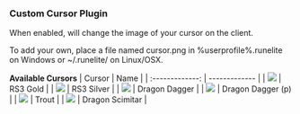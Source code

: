 ### Custom Cursor Plugin
When enabled, will change the image of your cursor on the client.

To add your own, place a file named cursor.png in %userprofile%\.runelite on Windows or ~/.runelite/ on Linux/OSX.

**Available Cursors**
| Cursor  | Name |
| :-------------: | ------------- |
| ![](https://github.com/runelite/runelite/blob/master/runelite-client/src/main/resources/net/runelite/client/plugins/customcursor/cursor-rs3-gold.png) | RS3 Gold |
| ![](https://github.com/runelite/runelite/blob/master/runelite-client/src/main/resources/net/runelite/client/plugins/customcursor/cursor-rs3-silver.png) | RS3 Silver |
| ![](https://github.com/runelite/runelite/blob/master/runelite-client/src/main/resources/net/runelite/client/plugins/customcursor/cursor-dragon-dagger.png) | Dragon Dagger |
| ![](https://github.com/runelite/runelite/blob/master/runelite-client/src/main/resources/net/runelite/client/plugins/customcursor/cursor-dragon-dagger-p.png) | Dragon Dagger (p) |
| ![](https://github.com/runelite/runelite/blob/master/runelite-client/src/main/resources/net/runelite/client/plugins/customcursor/cursor-trout.png) | Trout |
| ![](https://github.com/runelite/runelite/blob/master/runelite-client/src/main/resources/net/runelite/client/plugins/customcursor/cursor-dragon-scimitar.png) | Dragon Scimitar |
